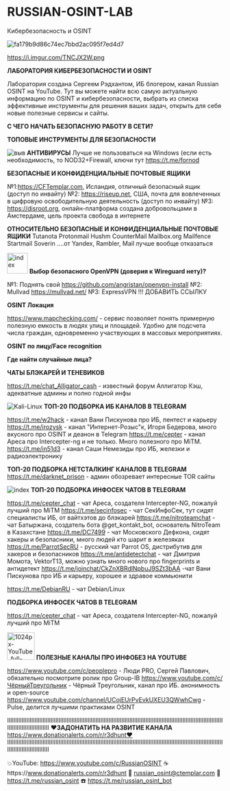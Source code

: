 # RUSSIAN-OSINT-LAB
Кибербезопасность и OSINT


![fa179b9d86c74ec7bbd2ac095f7ed4d7](https://user-images.githubusercontent.com/57009683/94335776-59e85b80-ffcd-11ea-9d83-69669b81ff73.jpeg)

https://i.imgur.com/TNCJX2W.png




**ЛАБОРАТОРИЯ КИБЕРБЕЗОПАСНОСТИ И OSINT**

Лаборатория создана Сергеем Рэдхантом, ИБ блогером, канал Russian OSINT на YouTube. Тут вы можете найти всю самую актуальную информацию по OSINT и кибербезопасности, выбрать из списка эффективные инструменты для решения ваших задач, открыть для себя новые полезные сервисы и сайты.

**C ЧЕГО НАЧАТЬ БЕЗОПАСНУЮ РАБОТУ В СЕТИ?**

**ТОПОВЫЕ ИНСТРУМЕНТЫ ДЛЯ БЕЗОПАСНОСТИ**

![выв](https://user-images.githubusercontent.com/57009683/94338805-a723f780-ffe4-11ea-8987-dc762b3d9721.jpg)
**АНТИВИРУСЫ**  Лучше не пользоваться на Windows (если есть необходимость, то NOD32+Firewall, ключи тут https://t.me/fornod


**БЕЗОПАСНЫЕ И КОНФИДЕНЦИАЛЬНЫЕ ПОЧТОВЫЕ ЯЩИКИ**

№1:https://CFTemplar.com, Исландия, отличный безопасный ящик (доступ по инвайту)
№2: https://riseup.net, США, почта для вовлеченных в цифровую освободительную деятельность (доступ по инвайту)
№3: https://disroot.org, онлайн-платформа создана добровольцами в Амстердаме, цель проекта свобода в интернете

**ОТНОСИТЕЛЬНО БЕЗОПАСНЫЕ И КОНФИДЕНЦИАЛЬНЫЕ ПОЧТОВЫЕ ЯЩИКИ**
Tutanota
Protonmail
Hushm
CounterMail
Mailbox.org 
Mailfence
Startmail
Soverin
....от Yandex, Rambler, Mail лучше вообще отказаться




<img width="48" alt="index" src="https://user-images.githubusercontent.com/57009683/94338112-61b0fb80-ffdf-11ea-9e7a-171bd3d292b5.png"> **Выбор безопасного OpenVPN (доверия к Wireguard нету)?**

№1: Поднять свой https://github.com/angristan/openvpn-install
№2: Mullvad https://mullvad.net/
№3: ExpressVPN !!! ДОБАВИТЬ ССЫЛКУ

**OSINT Локация**

https://www.mapchecking.com/ - сервис позволяет понять примерную полезную емкость в людях улиц и площадей. Удобно для подсчета числа граждан, одновременно участвующих в массовых мероприятиях. 

**OSINT по лицу/Face recognition**

**Где найти случайные лица?**


**ЧАТЫ БЛЭКАРЕЙ И ТЕНЕВИКОВ**


https://t.me/chat_Alligator_cash - известный форум Аллигатор Кэш, адекватные админы и полно годной инфы


 
![Kali-Linux](https://user-images.githubusercontent.com/57009683/94336172-96698680-ffd0-11ea-9a6f-cb65c49f357a.jpg) **ТОП-20 ПОДБОРКА ИБ КАНАЛОВ В TELEGRAM**


https://t.me/w2hack - канал Вани Пискунова про ИБ, пентест и карьеру
https://t.me/irozysk - канал "Интернет-Розыс"к, Игоря Бедерова,  много вкусного про OSINT и деанон в Telegram
https://t.me/cepter - канал Ареса про Intercepter-ng и не только. Много полезного про MiTM.
https://t.me/in51d3 - канал Саши Немезиды про ИБ, железки и радиоэлектронику

**ТОП-20 ПОДБОРКА НЕТСТАЛКИНГ КАНАЛОВ В TELEGRAM**
https://t.me/darknet_prison - админ обозревает интересные TOR сайты


![index](https://user-images.githubusercontent.com/57009683/94336208-cfa1f680-ffd0-11ea-88f8-499d0bf06232.jpg) **ТОП-20 ПОДБОРКА ИНФОСЕК ЧАТОВ В TELEGRAM**


https://t.me/cepter_chat - чат Ареса, создателя Intercepter-NG, пожалуй лучший про MiTM
https://t.me/secinfosec - чат СекИнфоСек, тут сидят специалисты ИБ, от вайтхэтов до блэкарей
https://t.me/nitroteamchat - чат Батыржана, создатель бота @get_kontakt_bot, основатель NitroTeam в Казахстане
https://t.me/DC7499 - чат Московского Дефкона, сидят хакеры и безопасники, много людей кто шарит в железяках
https://t.me/ParrotSecRU - русский чат Parrot OS, дистрибутив для хакеров и безопасников 
https://t.me/antidetectchat - чат Дмитрия Момота, VektorT13, можно узнать много нового про fingerprints и антидетект
https://t.me/joinchat/CkZnXBRdlNpbuJ9SZt3bAA -чат Вани Пискунова про ИБ и карьеру, хорошее и здравое коммьюнити

https://t.me/DebianRU - чат Debian/Linux


**ПОДБОРКА ИНФОСЕК ЧАТОВ В TELEGRAM**


https://t.me/cepter_chat - чат Ареса, создателя Intercepter-NG, пожалуй лучший про MiTM


<img width="64" alt="1024px-YouTube_full-color_icon_(2017) svg" src="https://user-images.githubusercontent.com/57009683/94336135-370b7680-ffd0-11ea-92a3-8a6bfb0383a3.png"> **ПОЛЕЗНЫЕ КАНАЛЫ ПРО ИНФОБЕЗ НА YOUTUBE**


https://www.youtube.com/c/peoplepro - Люди PRO, Сергей Павлович, обязательно посмотрите ролик про Group-IB
https://www.youtube.com/c/ЧёрныйТреугольник - Чёрный Треугольник, канал про ИБ. анонимность и open-source
https://www.youtube.com/channel/UCojEUrPvEvkUXEU3QWwhCwg - Pulse, делится лучшими практиками OSINT

IIIIIIIIIIIIIIIIIIIIIIIIIIIIIIIIIIIIIIIIIIIIIIIIIIIIIIIIIIIIIIIIIIIIIIIIIIIIIIIIIIIIIIIIIIIIIIIIIIIIIIIIIIIIIIIIIIIIIIIIIIIIIIIIIIIIIIIIIIIIIIIIIIIIIIIIIIIIIIII
❤️**ЗАДОНАТИТЬ НА РАЗВИТИЕ КАНАЛА**  https://www.donationalerts.com/r/r3dhunt❤️
IIIIIIIIIIIIIIIIIIIIIIIIIIIIIIIIIIIIIIIIIIIIIIIIIIIIIIIIIIIIIIIIIIIIIIIIIIIIIIIIIIIIIIIIIIIIIIIIIIIIIIIIIIIIIIIIIIIIIIIIIIIIIIIIIIIIIIIIIIIIIIIIIIIIIIIIIIIIIIII










💥YouTube: https://www.youtube.com/c/RussianOSINT
☕️https://www.donationalerts.com/r/r3dhunt
💌 russian_osint@ctemplar.com
📲  https://t.me/russian_osint
☎️ https://t.me/russian_osint_bot
